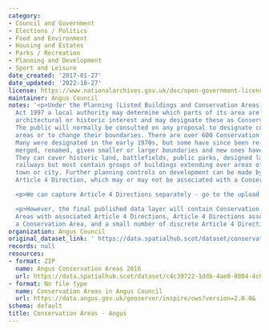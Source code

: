 ```yaml
---
category:
- Council and Government
- Elections / Politics
- Food and Environment
- Housing and Estates
- Parks / Recreation
- Planning and Development
- Sport and Leisure
date_created: '2017-01-27'
date_updated: '2022-10-27'
license: https://www.nationalarchives.gov.uk/doc/open-government-licence/version/3/
maintainer: Angus Council
notes: '<p>Under the Planning (Listed Buildings and Conservation Areas) (Scotland)
  Act 1997 a local authority may determine which parts of its area are of special
  architectural or historic interest and may designate these as Conservation Areas.
  The public will normally be consulted on any proposal to designate conservation
  areas or to change their boundaries. There are over 600 Conservation Areas in Scotland.
  Many were designated in the early 1970s, but some have since been re-designated,
  merged, renamed, given smaller or larger boundaries and new ones have been added.
  They can cover historic land, battlefields, public parks, designed landscapes or
  railways but most contain groups of buildings extending over areas of a village,
  town or city. Further planning controls on development can be made by way of an
  Article 4 Direction, which may or may not be associated with a Conservation Area.</p>

  <p>We can capture Article 4 Directions separately - go to the upload for that data.</p>

  <p>However, the final published data layer will contain Conservation Areas, Conservation
  Areas with associated Article 4 Directions, Article 4 Directions associated with
  a Conservation Area, and a small number of discrete Article 4 Direction areas.</p>'
organization: Angus Council
original_dataset_link: ' https://data.spatialhub.scot/dataset/conservation_areas-an'
records: null
resources:
- format: ZIP
  name: Angus Conservation Areas 2016
  url: https://data.spatialhub.scot/dataset/c4c39722-1ddb-4ae8-8804-4c0b93320600/resource/aba92111-232c-43c4-a9ea-47159644f8f4/download/angusconservationareas.zip
- format: No file type
  name: Conservation Areas in Angus Council
  url: https://data.angus.gov.uk/geoserver/inspire/ows?version=2.0.0&
schema: default
title: Conservation Areas - Angus
---
```


